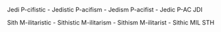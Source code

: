 Jedi
P-cifistic - Jedistic
P-acifism - Jedism
P-acifist - Jedic
P-AC JDI

Sith
M-ilitaristic - Sithistic
M-ilitarism - Sithism
M-ilitarist - Sithic
MIL STH